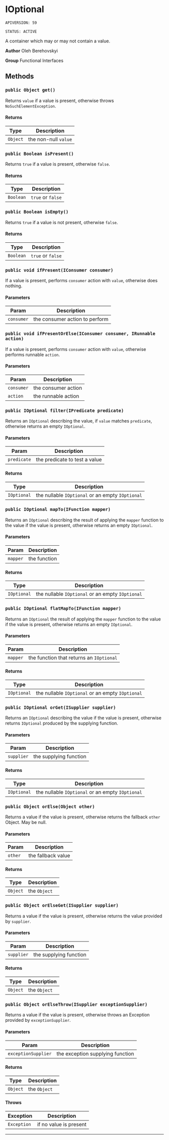 # IOptional

`APIVERSION: 59`

`STATUS: ACTIVE`

A container which may or may not contain a value.


**Author** Oleh Berehovskyi


**Group** Functional Interfaces

## Methods
### `public Object get()`

Returns `value` if a value is present, otherwise throws `NoSuchElementException`.

#### Returns

|Type|Description|
|---|---|
|`Object`|the non-null `value`|

### `public Boolean isPresent()`

Returns `true` if a value is present, otherwise `false`.

#### Returns

|Type|Description|
|---|---|
|`Boolean`|`true` or `false`|

### `public Boolean isEmpty()`

Returns `true` if a value is not present, otherwise `false`.

#### Returns

|Type|Description|
|---|---|
|`Boolean`|`true` or `false`|

### `public void ifPresent(IConsumer consumer)`

If a value is present, performs `consumer` action with `value`, otherwise does nothing.

#### Parameters

|Param|Description|
|---|---|
|`consumer`|the consumer action to perform|

### `public void ifPresentOrElse(IConsumer consumer, IRunnable action)`

If a value is present, performs `consumer` action with `value`, otherwise performs runnable `action`.

#### Parameters

|Param|Description|
|---|---|
|`consumer`|the consumer action|
|`action`|the runnable action|

### `public IOptional filter(IPredicate predicate)`

Returns an `IOptional` describing the value, if `value` matches `predicate`, otherwise returns an empty `IOptional`.

#### Parameters

|Param|Description|
|---|---|
|`predicate`|the predicate to test a value|

#### Returns

|Type|Description|
|---|---|
|`IOptional`|the nullable `IOptional` or an empty `IOptional`|

### `public IOptional mapTo(IFunction mapper)`

Returns an `IOptional` describing the result of applying the `mapper` function to the value if the value is present, otherwise returns an empty `IOptional`.

#### Parameters

|Param|Description|
|---|---|
|`mapper`|the function|

#### Returns

|Type|Description|
|---|---|
|`IOptional`|the nullable `IOptional` or an empty `IOptional`|

### `public IOptional flatMapTo(IFunction mapper)`

Returns an `IOptional` the result of applying the `mapper` function to the value if the value is present, otherwise returns an empty `IOptional`.

#### Parameters

|Param|Description|
|---|---|
|`mapper`|the function that returns an `IOptional`|

#### Returns

|Type|Description|
|---|---|
|`IOptional`|the nullable `IOptional` or an empty `IOptional`|

### `public IOptional orGet(ISupplier supplier)`

Returns an `IOptional` describing the value if the value is present, otherwise returns `IOptional` produced by the supplying function.

#### Parameters

|Param|Description|
|---|---|
|`supplier`|the supplying function|

#### Returns

|Type|Description|
|---|---|
|`IOptional`|the nullable `IOptional` or an empty `IOptional`|

### `public Object orElse(Object other)`

Returns a value if the value is present, otherwise returns the fallback `other` Object. May be null.

#### Parameters

|Param|Description|
|---|---|
|`other`|the fallback value|

#### Returns

|Type|Description|
|---|---|
|`Object`|the `Object`|

### `public Object orElseGet(ISupplier supplier)`

Returns a value if the value is present, otherwise returns the value provided by `supplier`.

#### Parameters

|Param|Description|
|---|---|
|`supplier`|the supplying function|

#### Returns

|Type|Description|
|---|---|
|`Object`|the `Object`|

### `public Object orElseThrow(ISupplier exceptionSupplier)`

Returns a value if the value is present, otherwise throws an Exception provided by `exceptionSupplier`.

#### Parameters

|Param|Description|
|---|---|
|`exceptionSupplier`|the exception supplying function|

#### Returns

|Type|Description|
|---|---|
|`Object`|the `Object`|

#### Throws

|Exception|Description|
|---|---|
|`Exception`|if no value is present|

---
